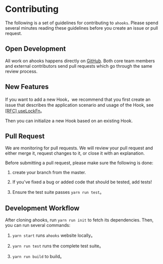 # Contributing

The following is a set of guidelines for contributing to `ahooks`. Please spend several minutes reading these guidelines before you create an issue or pull request.

## Open Development

All work on ahooks happens directly on [GitHub](https://github.com/alibaba/hooks). Both core team members and external contributors send pull requests which go through the same review process.

## New Features

If you want to add a new Hook，we recommend that you first create an issue that describes the application scenario and usage of the Hook, see [[RFC] useLockFn](https://github.com/alibaba/hooks/issues/562)。

Then you can initialize a new Hook based on an existing Hook.

## Pull Request

We are monitoring for pull requests. We will review your pull request and either merge it, request changes to it, or close it with an explanation.

Before submitting a pull request, please make sure the following is done:

1. create your branch from the master.

2. If you've fixed a bug or added code that should be tested, add tests!

3. Ensure the test suite passes `yarn run test`。

## Development Workflow

After cloning ahooks, run `yarn run init` to fetch its dependencies. Then, you can run several commands:

1. `yarn start` runs `ahooks` website locally。

2. `yarn run test` runs the complete test suite。

3. `yarn run build` to build。
